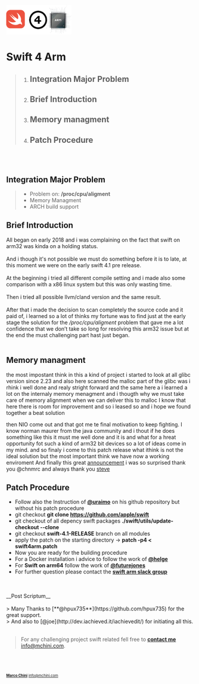 <img src="images/SWIFT4ARM.png" alt="Swift4Arm" height="80" >

# Swift 4 Arm
> 1. ## Integration Major Problem ##
> 2. ## Brief Introduction ##
> 3. ## Memory managment ##
> 4. ## Patch Procedure ##

</br></br>


## Integration Major Problem
>	* Problem on: __/proc/cpu/aligment__ 
>	* Memory Managment
>	* ARCH build support

## Brief Introduction ##
All began on early 2018 and i was complaining on the fact that swift on arm32 was kinda on a holding status.</br></br>
And i though it's not possible we must do something before it is to late, at this moment we were on the early 
swift 4.1 pre release.</br></br>
At the beginning i tried all different compile setting and i made also some comparison with a x86 linux system
but this was only wasting time. </br></br>
Then i tried all possible llvm/cland version and the same result.</br></br>
After that i made the decision to scan completely the source code and it paid of, i learned so a lot of thinks 
my fortune was to find just at the early stage the solution for the _/proc/cpu/aligment_ problem that
gave me a lot confidence that we don’t take so long for resolving this arm32 issue
but at the end the must challenging part hast just began. </br></br>
## Memory managment ##
the most impostant think in this a kind of project
i started to look at all glibc version since
2.23 and also here scanned the malloc part of the glibc was i rhink i well done
and realy stright forward and the same here a i learned a lot on the internaly memory menagment and i thougth why we must take care of memory alignment when we can deliver this to malloc
I know that here there is room for improvement and so i leased so and i hope we found together a beat solution

then NIO come out and that got me te final motivation to keep fighting.
I know norman maurer from the java community and i thout if he does something like this it must me well done
and it is and what for a hreat opportunity fot such a kind of arm32 bit devices so a lot of ideas come in my mind.
and so finaly i come to this patch release
what ithink is not the ideal solution but the most important think we have now a working enviroment
And finally this great [announcement](https://swift.org/blog/swift-community-hosted-ci/) i was so surprised thank you @chnmrc and always
thank you [steve](https://www.apple.com/stevejobs/)

## Patch Procedure ##

* Follow also the Instruction of  [**@uraimo**](https://github.com/uraimo/buildSwiftOnARM) on his github repository but without his patch procedure
* git checkout  __git clone https://github.com/apple/swift__
* git checkout of all depency swift packages __./swift/utils/update-checkout --clone__
* git checkout __swift-4.1-RELEASE__ branch on all modules 
* apply the patch on the starting directory -> **patch -p4 < swift4arm.patch**
* Now you are ready for the building procedure
* For a Docker installation i advice to follow the work of [**@helge**](https://github.com/helje5)
* For __Swift on arm64__  follow the work of [**@futurejones**](https://github.com/futurejones) 
* For further question please contact the [**swift arm slack group**](https://swift-arm.slack.com/)

<br/>
<br/>
__Post Scriptum__<br/>
<br/>
> Many Thanks to [**@hpux735**](https://github.com/hpux735) for the great support.<br/>
> And also to [@joe](http://dev.iachieved.it/iachievedit/) for initiating all this.


<br/>
<br/>

> For any challenging project swift related fell free to [**contact me**](http://mchini.com) <info@mchini.com>.
<br/>
<br/>

<sub><sup> <chnmrc>[**Marco Chini**](http://mchini.com)  <info@mchini.com></sup></sub>














